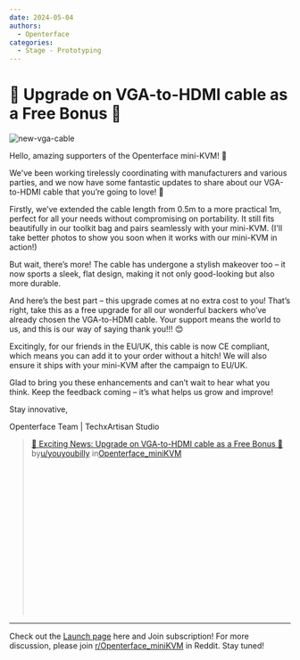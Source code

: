 ```yaml
---
date: 2024-05-04
authors:
  - Openterface
categories:
  - Stage - Prototyping
---
```


# 🌟 Upgrade on VGA-to-HDMI cable as a Free Bonus 🌟

![new-vga-cable](https://pbs.twimg.com/media/GNQ4hA1bIAEsBHN?format=jpg&name=4096x4096)

Hello, amazing supporters of the Openterface mini-KVM! 🚀

We've been working tirelessly coordinating with manufacturers and various parties, and we now have some fantastic updates to share about our VGA-to-HDMI cable that you’re going to love! 🎉

Firstly, we’ve extended the cable length from 0.5m to a more practical 1m, perfect for all your needs without compromising on portability. It still fits beautifully in our toolkit bag and pairs seamlessly with your mini-KVM. (I'll take better photos to show you soon when it works with our mini-KVM in action!)

But wait, there’s more! The cable has undergone a stylish makeover too – it now sports a sleek, flat design, making it not only good-looking but also more durable.

And here’s the best part – this upgrade comes at no extra cost to you! That’s right, take this as a free upgrade for all our wonderful backers who’ve already chosen the VGA-to-HDMI cable. Your support means the world to us, and this is our way of saying thank you!!! 😊

<!-- more -->

Excitingly, for our friends in the EU/UK, this cable is now CE compliant, which means you can add it to your order without a hitch! We will also ensure it ships with your mini-KVM after the campaign to EU/UK.

Glad to bring you these enhancements and can’t wait to hear what you think. Keep the feedback coming – it’s what helps us grow and improve!

Stay innovative,

Openterface Team | TechxArtisan Studio

<blockquote class="reddit-embed-bq" style="height:316px" data-embed-height="316"><a href="https://www.reddit.com/r/Openterface_miniKVM/comments/1cp5v23/exciting_news_upgrade_on_vgatohdmi_cable_as_a/">🌟 Exciting News: Upgrade on VGA-to-HDMI cable as a Free Bonus 🌟</a><br> by<a href="https://www.reddit.com/user/youyoubilly/">u/youyoubilly</a> in<a href="https://www.reddit.com/r/Openterface_miniKVM/">Openterface_miniKVM</a></blockquote><script async="" src="https://embed.reddit.com/widgets.js" charset="UTF-8"></script>

--------

Check out the [Launch page](https://www.crowdsupply.com/techxartisan/openterface-mini-kvm) here and Join subscription!
For more discussion, please join [r/Openterface_miniKVM](https://www.reddit.com/r/Openterface_miniKVM/) in Reddit. Stay tuned!